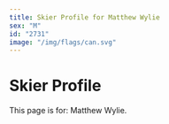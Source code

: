 ```yaml
---
title: Skier Profile for Matthew Wylie
sex: "M"
id: "2731"
image: "/img/flags/can.svg" 
---
```


# Skier Profile

This page is for: Matthew Wylie.
    